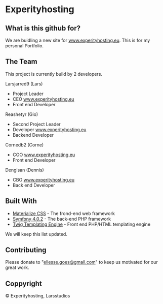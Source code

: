 # Experityhosting

## What is this github for?
We are buidling a new site for www.experityhosting.eu. This is for my personal Portfolio. 

## The Team
This project is currently build by 2 developers.

Larsjarred9 (Lars)
 - Project Leader
 - CEO www.experityhosting.eu
 - Front end Developer
 
 Reashetyr (Gio)
 - Second Project Leader
 - Developer www.experityhosting.eu
 - Backend Developer
 
 Cornedb2 (Corne)
 - COO www.experityhosting.eu
 - Front end Developer
 
 Dengisan (Dennis)
 - CBO www.experityhosting.eu
 - Back end Developer


## Built With
* [Materialize CSS](http://www.materialize.com) - The frond-end web framework
* [Symfony 4.0.2](https://symfony.com) - The back-end PHP framework
* [Twig Templating Engine](https://twig.symfony.com) - Front end PHP/HTML templating engine

We will keep this list updated.


## Contributing
Please donate to "ellesse.goes@gmail.com" to keep us motivated for our great work.

## Coppyright
© Experityhosting, Larsstudios
